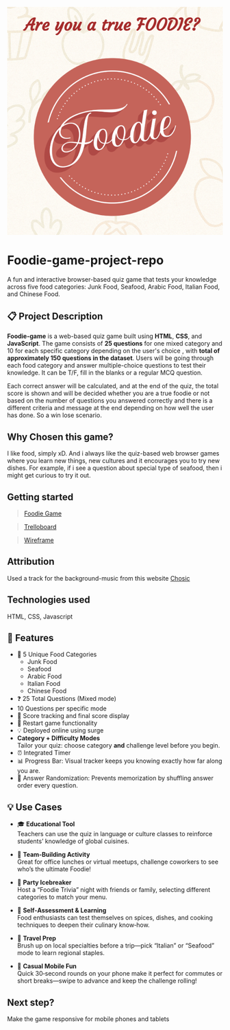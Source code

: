 ![Foodie Game Logo](/Assets/Game%20logo.png)
# Foodie-game-project-repo

A fun and interactive browser-based quiz game that tests your knowledge across five food categories: Junk Food, Seafood, Arabic Food, Italian Food, and Chinese Food.


## 📋 Project Description

**Foodie-game** is a web-based quiz game built using **HTML**, **CSS**, and **JavaScript**. The game consists of **25 questions** for one mixed category and 10 for each specific category depending on the user's choice , with **total of approximately 150 questions in the dataset**. Users will be going through each food category and answer multiple-choice questions to test their knowledge. It can be T/F, fill in the blanks or a regular MCQ question.

Each correct answer will be calculated, and at the end of the quiz, the total score is shown and will be decided whether you are a true foodie or not based on the number of questions you answered correctly and there is a different criteria and message at the end depending on how well the user has done. So a win lose scenario.
## Why Chosen this game?
I like food, simply xD. And i always like the quiz-based web browser games where you learn new things, new cultures and it encourages you to try new dishes. For example, if i see a question about special type of seafood, then i might get curious to try it out.
## Getting started
>[Foodie Game](https://foodiegame.surge.sh/)

>[Trelloboard](https://trello.com/b/0H8b6rth/foodie-game-project)

>[Wireframe](https://drive.google.com/file/d/19uQbMy4TTDOjH8v7Tcxfl67l-rvM92d-/view?usp=sharing)

## Attribution
Used a track for the background-music from this website
[Chosic](https://www.chosic.com/free-music/chill/)

## Technologies used
HTML, CSS, Javascript

## 🎯 Features

- 🍔 5 Unique Food Categories
  - Junk Food
  - Seafood
  - Arabic Food
  - Italian Food
  - Chinese Food
- ❓ 25 Total Questions (Mixed mode)
- 10 Questions per specific mode
- 💯 Score tracking and final score display
- 🔁 Restart game functionality
- 💡 Deployed online using surge
- **Category + Difficulty Modes**  
  Tailor your quiz: choose category **and** challenge level before you begin.
- ⏰ Integrated Timer
- 📊 Progress Bar: Visual tracker keeps you knowing exactly how far along you are.
- 🔀 Answer Randomization: Prevents memorization by shuffling answer order every question.

## 💡 Use Cases

- 🎓 **Educational Tool**  
  Teachers can use the quiz in language or culture classes to reinforce students’ knowledge of global cuisines.

- 🏫 **Team‑Building Activity**  
  Great for office lunches or virtual meetups, challenge coworkers to see who’s the ultimate Foodie!

- 🎉 **Party Icebreaker**  
  Host a “Foodie Trivia” night with friends or family, selecting different categories to match your menu.

- 🧠 **Self‑Assessment & Learning**  
  Food enthusiasts can test themselves on spices, dishes, and cooking techniques to deepen their culinary know‑how.

- 🛫 **Travel Prep**  
  Brush up on local specialties before a trip—pick “Italian” or “Seafood” mode to learn regional staples.

- 📱 **Casual Mobile Fun**  
  Quick 30‑second rounds on your phone make it perfect for commutes or short breaks—swipe to advance and keep the challenge rolling!

## Next step?
Make the game responsive for mobile phones and tablets

